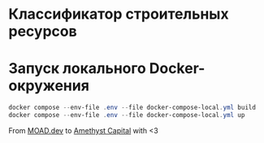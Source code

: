 # Классификатор строительных ресурсов

# Запуск локального Docker-окружения

```powershell
docker compose --env-file .env --file docker-compose-local.yml build
docker compose --env-file .env --file docker-compose-local.yml up
```

From [MOAD.dev](https://moad.dev/) to [Amethyst Capital](https://amethystcapital.ru/) with <3
